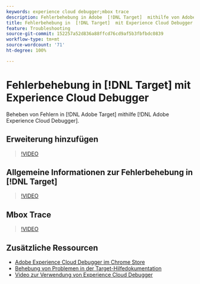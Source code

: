 ```yaml
---
keywords: experience cloud debugger;mbox trace
description: Fehlerbehebung in Adobe  [!DNL Target]  mithilfe von Adobe Experience Cloud Debugger
title: Fehlerbehebung in  [!DNL Target]  mit Experience Cloud Debugger
feature: Troubleshooting
source-git-commit: 152257a52d836a88ffcd76cd9af5b3fbfbdc0839
workflow-type: tm+mt
source-wordcount: '71'
ht-degree: 100%

---
```



# Fehlerbehebung in [!DNL Target] mit Experience Cloud Debugger

Beheben von Fehlern in [!DNL Adobe Target] mithilfe [!DNL Adobe Experience Cloud Debugger].

## Erweiterung hinzufügen

>[!VIDEO](https://video.tv.adobe.com/v/23114/?quality=12)

## Allgemeine Informationen zur Fehlerbehebung in [!DNL Target]

>[!VIDEO](https://video.tv.adobe.com/v/23115/?quality=12)

## Mbox Trace

>[!VIDEO](https://video.tv.adobe.com/v/23113/?quality=12)

## Zusätzliche Ressourcen

+ [Adobe Experience Cloud Debugger im Chrome Store](https://chrome.google.com/webstore/detail/adobe-experience-cloud-de/ocdmogmohccmeicdhlhhgepeaijenapj?hl=de)
+ [Behebung von Problemen in der Target-Hilfedokumentation](/help/main/r-troubleshooting-target/troubleshooting-target.md)
+ [Video zur Verwendung von Experience Cloud Debugger](https://experienceleague.adobe.com/docs/platform-learn/data-collection/debugger/experience-cloud/use-the-experience-cloud-debugger.html?lang=de)
